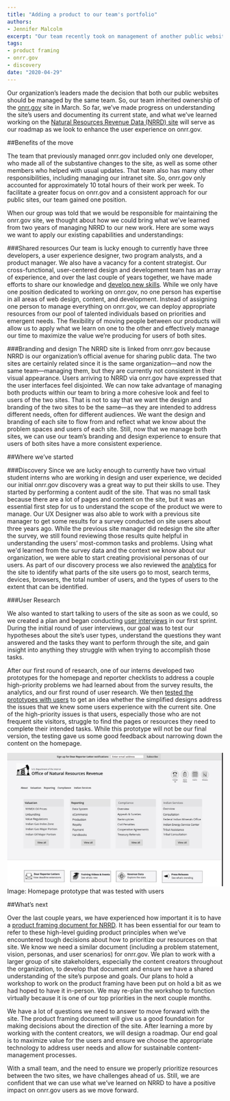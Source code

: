 ```yaml
---
title: "Adding a product to our team's portfolio"
authors:
- Jennifer Malcolm
excerpt: "Our team recently took on management of another public website. This post discusses how we'll apply what we've learned from our previous work, how we approached our initial discovery, and what we've prioritized for our next efforts."
tags:
- product framing
- onrr.gov
- discovery
date: "2020-04-29"
---
```


Our organization’s leaders made the decision that both our public websites should be managed by the same team. So, our team inherited ownership of the [onrr.gov](https://onrr.gov) site in March. So far, we’ve made progress on understanding the site’s users and documenting its current state, and what we’ve learned working on the [Natural Resources Revenue Data (NRRD) site](https://revenuedata.doi.gov) will serve as our roadmap as we look to enhance the user experience on onrr.gov.

##Benefits of the move

The team that previously managed onrr.gov included only one developer, who made all of the substantive changes to the site, as well as some other members who helped with usual updates. That team also has many other responsibilities, including managing our intranet site. So, onrr.gov only accounted for approximately 10 total hours of their work per week. To facilitate a greater focus on onrr.gov and a consistent approach for our public sites, our team gained one position.  

When our group was told that we would be responsible for maintaining the onrr.gov site, we thought about how we could bring what we’ve learned from two years of managing NRRD to our new work. Here are some ways we want to apply our existing capabilities and understandings:

###Shared resources
Our team is lucky enough to currently have three developers, a user experience designer, two program analysts, and a product manager. We also have a vacancy for a content strategist. Our cross-functional, user-centered design and development team has an array of experience, and over the last couple of years together, we have made efforts to share our knowledge and [develop new skills](https://revenuedata.doi.gov/blog/training-update/). While we only have one position dedicated to working on onrr.gov, no one person has expertise in all areas of web design, content, and development. Instead of assigning one person to manage everything on onrr.gov, we can deploy appropriate resources from our pool of talented individuals based on priorities and emergent needs. The flexibility of moving people between our products will allow us to apply what we learn on one to the other and effectively manage our time to maximize the value we’re producing for users of both sites.

###Branding and design
The NRRD site is linked from onrr.gov because NRRD is our organization’s official avenue for sharing public data. The two sites are certainly related since it is the same organization—and now the same team—managing them, but they are currently not consistent in their visual appearance. Users arriving to NRRD via onrr.gov have expressed that the user interfaces feel disjointed. We can now take advantage of managing both products within our team to bring a more cohesive look and feel to users of the two sites. That is not to say that we want the design and branding of the two sites to be the same—as they are intended to address different needs, often for different audiences. We want the design and branding of each site to flow from and reflect what we know about the problem spaces and users of each site. Still, now that we manage both sites, we can use our team’s branding and design experience to ensure that users of both sites have a more consistent experience.

##Where we’ve started

###Discovery
Since we are lucky enough to currently have two virtual student interns who are working in design and user experience, we decided our initial onrr.gov discovery was a great way to put their skills to use. They started by performing a content audit of the site. That was no small task because there are a lot of pages and content on the site, but it was an essential first step for us to understand the scope of the product we were to manage. Our UX Designer was also able to work with a previous site manager to get some results for a survey conducted on site users about three years ago. While the previous site manager did redesign the site after the survey, we still found reviewing those results quite helpful in understanding the users’ most-common tasks and problems. Using what we'd learned from the survey data and the context we know about our organization, we were able to start creating provisional personas of our users. As part of our discovery process we also reviewed the [analytics](https://github.com/ONRR/onrr.gov-site/wiki/Analytics) for the site to identify what parts of the site users go to most, search terms, devices, browsers, the total number of users, and the types of users to the extent that can be identified.

###User Research

We also wanted to start talking to users of the site as soon as we could, so we created a plan and began conducting [user interviews](https://github.com/ONRR/research/tree/master/onnr-dot-gov-research/01_initial-discovery) in our first sprint. During the initial round of user interviews, our goal was to test our hypotheses about the site’s user types, understand the questions they want answered and the tasks they want to perform through the site, and gain insight into anything they struggle with when trying to accomplish those tasks.

After our first round of research, one of our interns developed two prototypes for the homepage and reporter checklists to address a couple high-priority problems we had learned about from the survey results, the analytics, and our first round of user research. We then [tested the prototypes with users](https://github.com/ONRR/research/tree/master/onnr-dot-gov-research/02_homepage_concepts) to get an idea whether the simplified designs address the issues that we knew some users experience with the current site. One of the high-priority issues is that users, especially those who are not frequent site visitors, struggle to find the pages or resources they need to complete their intended tasks. While this prototype will not be our final version, the testing gave us some good feedback about narrowing down the content on the homepage.

![Image of a hompage prototype including four cards with links to commonly used resources throughout the site](./homepage-prototype.png)
Image: Homepage prototype that was tested with users

##What’s next

Over the last couple years, we have experienced how important it is to have a [product framing document for NRRD](https://github.com/ONRR/doi-extractives-data/wiki/Product-framing). It has been essential for our team to refer to these high-level guiding product principles when we’ve encountered tough decisions about how to prioritize our resources on that site. We know we need a similar document (including a problem statement, vision, personas, and user scenarios) for onrr.gov. We plan to work with a larger group of site stakeholders, especially the content creators throughout the organization, to develop that document and ensure we have a shared understanding of the site’s purpose and goals. Our plans to hold a workshop to work on the product framing have been put on hold a bit as we had hoped to have it in-person. We may re-plan the workshop to function virtually because it is one of our top priorities in the next couple months.

We have a lot of questions we need to answer to move forward with the site. The product framing document will give us a good foundation for making decisions about the direction of the site. After learning a more by working with the content creators, we will design a roadmap. Our end goal is to maximize value for the users and ensure we choose the appropriate technology to address user needs and allow for sustainable content-management processes.  

With a small team, and the need to ensure we properly prioritize resources between the two sites, we have challenges ahead of us. Still, we are confident that we can use what we’ve learned on NRRD to have a positive impact on onrr.gov users as we move forward.
